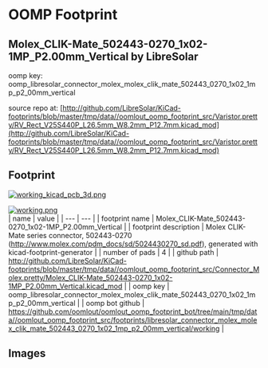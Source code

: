 # OOMP Footprint  
## Molex_CLIK-Mate_502443-0270_1x02-1MP_P2.00mm_Vertical  by LibreSolar  
  
oomp key: oomp_libresolar_connector_molex_molex_clik_mate_502443_0270_1x02_1mp_p2_00mm_vertical  
  
source repo at: [http://github.com/LibreSolar/KiCad-footprints/blob/master/tmp/data//oomlout_oomp_footprint_src/Varistor.pretty/RV_Rect_V25S440P_L26.5mm_W8.2mm_P12.7mm.kicad_mod](http://github.com/LibreSolar/KiCad-footprints/blob/master/tmp/data//oomlout_oomp_footprint_src/Varistor.pretty/RV_Rect_V25S440P_L26.5mm_W8.2mm_P12.7mm.kicad_mod)  
## Footprint  
  
[![working_kicad_pcb_3d.png](working_kicad_pcb_3d_600.png)](working_kicad_pcb_3d.png)  
  
[![working.png](working_600.png)](working.png)  
| name | value | 
| --- | --- | 
| footprint name | Molex_CLIK-Mate_502443-0270_1x02-1MP_P2.00mm_Vertical | 
| footprint description | Molex CLIK-Mate series connector, 502443-0270 (http://www.molex.com/pdm_docs/sd/5024430270_sd.pdf), generated with kicad-footprint-generator | 
| number of pads | 4 | 
| github path | http://github.com/LibreSolar/KiCad-footprints/blob/master/tmp/data//oomlout_oomp_footprint_src/Connector_Molex.pretty/Molex_CLIK-Mate_502443-0270_1x02-1MP_P2.00mm_Vertical.kicad_mod | 
| oomp key | oomp_libresolar_connector_molex_molex_clik_mate_502443_0270_1x02_1mp_p2_00mm_vertical | 
| oomp bot github | https://github.com/oomlout/oomlout_oomp_footprint_bot/tree/main/tmp/data//oomlout_oomp_footprint_src/footprints/libresolar_connector_molex_molex_clik_mate_502443_0270_1x02_1mp_p2_00mm_vertical/working | 
## Images  
